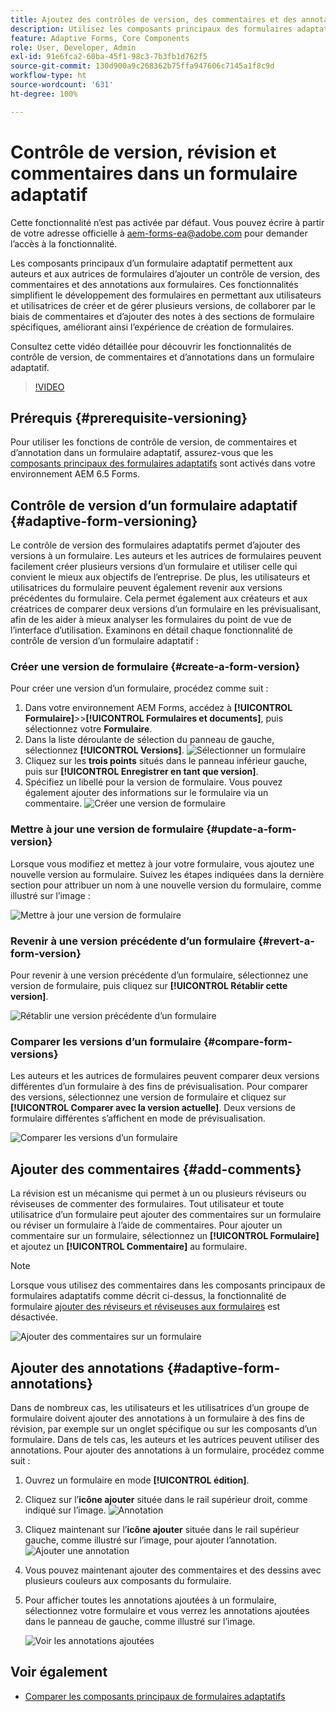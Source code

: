 ```yaml
---
title: Ajoutez des contrôles de version, des commentaires et des annotations à un formulaire adaptatif AEM 6.5.
description: Utilisez les composants principaux des formulaires adaptatifs d’AEM 6.5 pour ajouter des commentaires, des annotations et des contrôles de version à un formulaire adaptatif.
feature: Adaptive Forms, Core Components
role: User, Developer, Admin
exl-id: 91e6fca2-60ba-45f1-98c3-7b3fb1d762f5
source-git-commit: 130d900a9c268362b75ffa947606c7145a1f8c9d
workflow-type: ht
source-wordcount: '631'
ht-degree: 100%

---
```


# Contrôle de version, révision et commentaires dans un formulaire adaptatif

<!--
<span class="preview"> This feature is under the early adopter program. If you're interested in joining our early access program for this feature, send an email from your official address to aem-forms-ea@adobe.com to request access </span>
-->

<span class="preview">Cette fonctionnalité n’est pas activée par défaut. Vous pouvez écrire à partir de votre adresse officielle à aem-forms-ea@adobe.com pour demander l’accès à la fonctionnalité.</span>

Les composants principaux d’un formulaire adaptatif permettent aux auteurs et aux autrices de formulaires d’ajouter un contrôle de version, des commentaires et des annotations aux formulaires. Ces fonctionnalités simplifient le développement des formulaires en permettant aux utilisateurs et utilisatrices de créer et de gérer plusieurs versions, de collaborer par le biais de commentaires et d’ajouter des notes à des sections de formulaire spécifiques, améliorant ainsi l’expérience de création de formulaires.

Consultez cette vidéo détaillée pour découvrir les fonctionnalités de contrôle de version, de commentaires et d’annotations dans un formulaire adaptatif.

>[!VIDEO](https://video.tv.adobe.com/v/3463265)

## Prérequis {#prerequisite-versioning}

Pour utiliser les fonctions de contrôle de version, de commentaires et d’annotation dans un formulaire adaptatif, assurez-vous que les [composants principaux des formulaires adaptatifs](https://experienceleague.adobe.com/fr/docs/experience-manager-65/content/forms/adaptive-forms-core-components/enable-adaptive-forms-core-components) sont activés dans votre environnement AEM 6.5 Forms.

## Contrôle de version d’un formulaire adaptatif {#adaptive-form-versioning}

Le contrôle de version des formulaires adaptatifs permet d’ajouter des versions à un formulaire. Les auteurs et les autrices de formulaires peuvent facilement créer plusieurs versions d’un formulaire et utiliser celle qui convient le mieux aux objectifs de l’entreprise. De plus, les utilisateurs et utilisatrices du formulaire peuvent également revenir aux versions précédentes du formulaire. Cela permet également aux créateurs et aux créatrices de comparer deux versions d’un formulaire en les prévisualisant, afin de les aider à mieux analyser les formulaires du point de vue de l’interface d’utilisation. Examinons en détail chaque fonctionnalité de contrôle de version d’un formulaire adaptatif :

### Créer une version de formulaire {#create-a-form-version}

Pour créer une version d’un formulaire, procédez comme suit :

1. Dans votre environnement AEM Forms, accédez à **[!UICONTROL Formulaire]**>>**[!UICONTROL Formulaires et documents]**, puis sélectionnez votre **Formulaire**.
1. Dans la liste déroulante de sélection du panneau de gauche, sélectionnez **[!UICONTROL Versions]**.
   ![Sélectionner un formulaire](assets/select-a-form.png)
1. Cliquez sur les **trois points** situés dans le panneau inférieur gauche, puis sur **[!UICONTROL Enregistrer en tant que version]**.
1. Spécifiez un libellé pour la version de formulaire. Vous pouvez également ajouter des informations sur le formulaire via un commentaire.
   ![Créer une version de formulaire](assets/create-a-form-version.png)

### Mettre à jour une version de formulaire {#update-a-form-version}

Lorsque vous modifiez et mettez à jour votre formulaire, vous ajoutez une nouvelle version au formulaire. Suivez les étapes indiquées dans la dernière section pour attribuer un nom à une nouvelle version du formulaire, comme illustré sur l’image :

![Mettre à jour une version de formulaire](assets/update-a-form-version.png)

### Revenir à une version précédente d’un formulaire {#revert-a-form-version}

Pour revenir à une version précédente d’un formulaire, sélectionnez une version de formulaire, puis cliquez sur **[!UICONTROL Rétablir cette version]**.

![Rétablir une version précédente d’un formulaire](assets/revert-form-version.png)

### Comparer les versions d’un formulaire {#compare-form-versions}

Les auteurs et les autrices de formulaires peuvent comparer deux versions différentes d’un formulaire à des fins de prévisualisation. Pour comparer des versions, sélectionnez une version de formulaire et cliquez sur **[!UICONTROL Comparer avec la version actuelle]**. Deux versions de formulaire différentes s’affichent en mode de prévisualisation.

![Comparer les versions d’un formulaire](assets/compare-form-versions.png)

## Ajouter des commentaires {#add-comments}

La révision est un mécanisme qui permet à un ou plusieurs réviseurs ou réviseuses de commenter des formulaires. Tout utilisateur et toute utilisatrice d’un formulaire peut ajouter des commentaires sur un formulaire ou réviser un formulaire à l’aide de commentaires. Pour ajouter un commentaire sur un formulaire, sélectionnez un **[!UICONTROL Formulaire]** et ajoutez un **[!UICONTROL Commentaire]** au formulaire.

>[!NOTE]
> Lorsque vous utilisez des commentaires dans les composants principaux de formulaires adaptatifs comme décrit ci-dessus, la fonctionnalité de formulaire [ajouter des réviseurs et réviseuses aux formulaires](/help/forms/using/create-reviews-forms.md) est désactivée.


![Ajouter des commentaires sur un formulaire](assets/form-comments.png)

## Ajouter des annotations {#adaptive-form-annotations}

Dans de nombreux cas, les utilisateurs et les utilisatrices d’un groupe de formulaire doivent ajouter des annotations à un formulaire à des fins de révision, par exemple sur un onglet spécifique ou sur les composants d’un formulaire. Dans de tels cas, les auteurs et les autrices peuvent utiliser des annotations.
Pour ajouter des annotations à un formulaire, procédez comme suit :

1. Ouvrez un formulaire en mode **[!UICONTROL édition]**.

1. Cliquez sur l’**icône ajouter** située dans le rail supérieur droit, comme indiqué sur l’image.
   ![Annotation](assets/annotation.png)

1. Cliquez maintenant sur l’**icône ajouter** située dans le rail supérieur gauche, comme illustré sur l’image, pour ajouter l’annotation.
   ![Ajouter une annotation](assets/add-annotation.png)

1. Vous pouvez maintenant ajouter des commentaires et des dessins avec plusieurs couleurs aux composants du formulaire.

1. Pour afficher toutes les annotations ajoutées à un formulaire, sélectionnez votre formulaire et vous verrez les annotations ajoutées dans le panneau de gauche, comme illustré sur l’image.

   ![Voir les annotations ajoutées](assets/see-annotations.png)

## Voir également

* [Comparer les composants principaux de formulaires adaptatifs](/help/forms/using/compare-forms-core-components.md)
